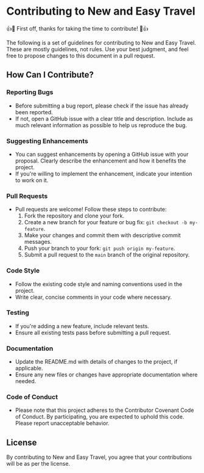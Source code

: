 # Contributing to New and Easy Travel

👍🎉 First off, thanks for taking the time to contribute! 🎉👍

The following is a set of guidelines for contributing to New and Easy Travel. These are mostly guidelines, not rules. Use your best judgment, and feel free to propose changes to this document in a pull request.

## How Can I Contribute?

### Reporting Bugs

- Before submitting a bug report, please check if the issue has already been reported.
- If not, open a GitHub issue with a clear title and description. Include as much relevant information as possible to help us reproduce the bug.

### Suggesting Enhancements

- You can suggest enhancements by opening a GitHub issue with your proposal. Clearly describe the enhancement and how it benefits the project.
- If you're willing to implement the enhancement, indicate your intention to work on it.

### Pull Requests

- Pull requests are welcome! Follow these steps to contribute:
  1. Fork the repository and clone your fork.
  2. Create a new branch for your feature or bug fix: `git checkout -b my-feature`.
  3. Make your changes and commit them with descriptive commit messages.
  4. Push your branch to your fork: `git push origin my-feature`.
  5. Submit a pull request to the `main` branch of the original repository.

### Code Style

- Follow the existing code style and naming conventions used in the project.
- Write clear, concise comments in your code where necessary.

### Testing

- If you're adding a new feature, include relevant tests.
- Ensure all existing tests pass before submitting a pull request.

### Documentation

- Update the README.md with details of changes to the project, if applicable.
- Ensure any new files or changes have appropriate documentation where needed.

### Code of Conduct

- Please note that this project adheres to the Contributor Covenant Code of Conduct. By participating, you are expected to uphold this code. Please report unacceptable behavior.

## License

By contributing to New and Easy Travel, you agree that your contributions will be as per the license.
